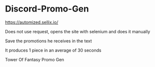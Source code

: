 # Discord-Promo-Gen

https://automized.sellix.io/

Does not use request, opens the site with selenium and does it manually

Save the promotions he receives in the text

It produces 1 piece in an average of 30 seconds

Tower Of Fantasy Promo Gen
